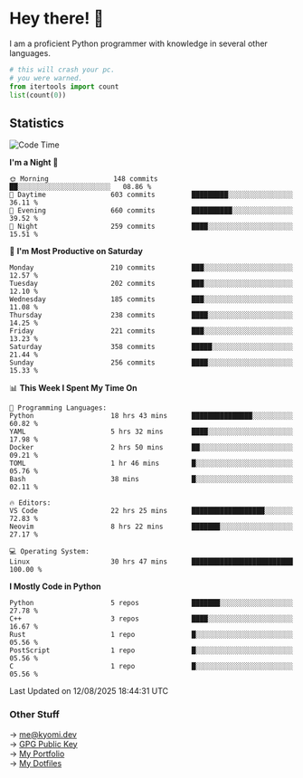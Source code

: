 # Hey there! 👋

I am a proficient Python programmer with knowledge in several other languages.

```py
# this will crash your pc.
# you were warned.
from itertools import count
list(count(0))
```

## Statistics
<!--START_SECTION:waka-->
![Code Time](http://img.shields.io/badge/Code%20Time-1%2C889%20hrs%2049%20mins-blue)

**I'm a Night 🦉** 

```text
🌞 Morning                148 commits         ██░░░░░░░░░░░░░░░░░░░░░░░   08.86 % 
🌆 Daytime                603 commits         █████████░░░░░░░░░░░░░░░░   36.11 % 
🌃 Evening                660 commits         ██████████░░░░░░░░░░░░░░░   39.52 % 
🌙 Night                  259 commits         ████░░░░░░░░░░░░░░░░░░░░░   15.51 % 
```
📅 **I'm Most Productive on Saturday** 

```text
Monday                   210 commits         ███░░░░░░░░░░░░░░░░░░░░░░   12.57 % 
Tuesday                  202 commits         ███░░░░░░░░░░░░░░░░░░░░░░   12.10 % 
Wednesday                185 commits         ███░░░░░░░░░░░░░░░░░░░░░░   11.08 % 
Thursday                 238 commits         ████░░░░░░░░░░░░░░░░░░░░░   14.25 % 
Friday                   221 commits         ███░░░░░░░░░░░░░░░░░░░░░░   13.23 % 
Saturday                 358 commits         █████░░░░░░░░░░░░░░░░░░░░   21.44 % 
Sunday                   256 commits         ████░░░░░░░░░░░░░░░░░░░░░   15.33 % 
```


📊 **This Week I Spent My Time On** 

```text
💬 Programming Languages: 
Python                   18 hrs 43 mins      ███████████████░░░░░░░░░░   60.82 % 
YAML                     5 hrs 32 mins       ████░░░░░░░░░░░░░░░░░░░░░   17.98 % 
Docker                   2 hrs 50 mins       ██░░░░░░░░░░░░░░░░░░░░░░░   09.21 % 
TOML                     1 hr 46 mins        █░░░░░░░░░░░░░░░░░░░░░░░░   05.76 % 
Bash                     38 mins             █░░░░░░░░░░░░░░░░░░░░░░░░   02.11 % 

🔥 Editors: 
VS Code                  22 hrs 25 mins      ██████████████████░░░░░░░   72.83 % 
Neovim                   8 hrs 22 mins       ███████░░░░░░░░░░░░░░░░░░   27.17 % 

💻 Operating System: 
Linux                    30 hrs 47 mins      █████████████████████████   100.00 % 
```

**I Mostly Code in Python** 

```text
Python                   5 repos             ███████░░░░░░░░░░░░░░░░░░   27.78 % 
C++                      3 repos             ████░░░░░░░░░░░░░░░░░░░░░   16.67 % 
Rust                     1 repo              █░░░░░░░░░░░░░░░░░░░░░░░░   05.56 % 
PostScript               1 repo              █░░░░░░░░░░░░░░░░░░░░░░░░   05.56 % 
C                        1 repo              █░░░░░░░░░░░░░░░░░░░░░░░░   05.56 % 
```




 Last Updated on 12/08/2025 18:44:31 UTC
<!--END_SECTION:waka-->

### Other Stuff

→ [me@kyomi.dev](mailto:me@kyomi.dev)\
→ [GPG Public Key](https://github.com/bitterteriyaki.gpg)\
→ [My Portfolio](https://kyomi.dev)\
→ [My Dotfiles](https://github.com/bitterteriyaki/dotfiles)
